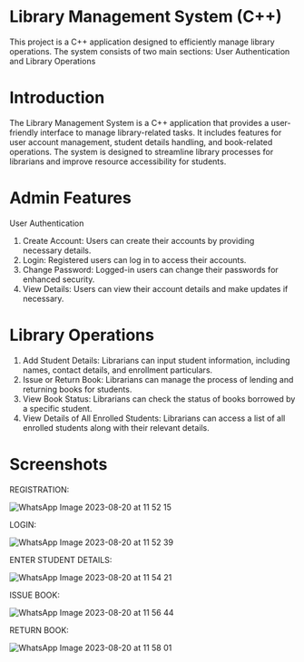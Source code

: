 # Library Management System (C++)
This project is a C++ application designed to efficiently manage library operations. The system consists of two main sections: User Authentication and Library Operations

# Introduction
The Library Management System is a C++ application that provides a user-friendly interface to manage library-related tasks. It includes features for user account management, student details handling, and book-related operations. The system is designed to streamline library processes for librarians and improve resource accessibility for students.

# Admin Features
User Authentication
1. Create Account: Users can create their accounts by providing necessary details.
2. Login: Registered users can log in to access their accounts.
3. Change Password: Logged-in users can change their passwords for enhanced security.
4. View Details: Users can view their account details and make updates if necessary.

# Library Operations
1. Add Student Details: Librarians can input student information, including names, contact details, and enrollment particulars.
2. Issue or Return Book: Librarians can manage the process of lending and returning books for students.
3. View Book Status: Librarians can check the status of books borrowed by a specific student.
4. View Details of All Enrolled Students: Librarians can access a list of all enrolled students along with their relevant details.

# Screenshots
REGISTRATION:

![WhatsApp Image 2023-08-20 at 11 52 15](https://github.com/AvyavSharma/Library-Mangement-System/assets/98750107/c08d3fd4-54b3-49ac-844d-c45098cdbf80)

LOGIN:

![WhatsApp Image 2023-08-20 at 11 52 39](https://github.com/AvyavSharma/Library-Mangement-System/assets/98750107/8ec6f197-08d0-4718-8a2d-42f1ca0c2cab)

ENTER STUDENT DETAILS:

![WhatsApp Image 2023-08-20 at 11 54 21](https://github.com/AvyavSharma/Library-Mangement-System/assets/98750107/8d2a5e1c-ce74-4fc3-ba01-17d3ab70390f)

ISSUE BOOK:

![WhatsApp Image 2023-08-20 at 11 56 44](https://github.com/AvyavSharma/Library-Mangement-System/assets/98750107/c09a9c8f-5d74-4fb1-b9ee-73f980d910d2)

RETURN BOOK:

![WhatsApp Image 2023-08-20 at 11 58 01](https://github.com/AvyavSharma/Library-Mangement-System/assets/98750107/532fd1b7-e308-445e-bcbe-05137bab1cce)





